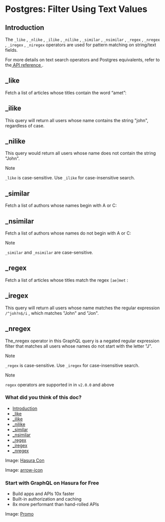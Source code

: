 # Postgres: Filter Using Text Values

## Introduction​

The `_like` , `_nlike` , `_ilike` , `_nilike` , `_similar` , `_nsimilar` , `_regex` , `_nregex` , `_iregex` , `_niregex` operators are used for pattern matching on string/text fields.

For more details on text search operators and Postgres equivalents, refer to the[ API reference ](https://hasura.io/docs/latest/api-reference/graphql-api/query/#text-operators).

## _like​

Fetch a list of articles whose titles contain the word “amet”:

## _ilike​

This query will return all users whose name contains the string "john", regardless of case.

## _nilike​

This query would return all users whose name does not contain the string "John".

Note

 `_like` is case-sensitive. Use `_ilike` for case-insensitive search.

## _similar​

Fetch a list of authors whose names begin with A or C:

## _nsimilar​

Fetch a list of authors whose names do not begin with A or C:

Note

 `_similar` and `_nsimilar` are case-sensitive.

## _regex​

Fetch a list of articles whose titles match the regex `[ae]met` :

## _iregex​

This query will return all users whose name matches the regular expression `/^joh?n$/i` , which matches "John" and "Jon".

## _nregex​

The_nregex operator in this GraphQL query is a negated regular expression filter that matches all users whose names do
not start with the letter "J".

Note

 `_regex` is case-sensitive. Use `_iregex` for case-insensitive search.

Note

 `regex` operators are supported in in `v2.0.0` and above

### What did you think of this doc?

- [ Introduction ](https://hasura.io/docs/latest/queries/postgres/filters/text-search-operators/#introduction)
- [ _like ](https://hasura.io/docs/latest/queries/postgres/filters/text-search-operators/#_like)
- [ _ilike ](https://hasura.io/docs/latest/queries/postgres/filters/text-search-operators/#_ilike)
- [ _nilike ](https://hasura.io/docs/latest/queries/postgres/filters/text-search-operators/#_nilike)
- [ _similar ](https://hasura.io/docs/latest/queries/postgres/filters/text-search-operators/#_similar)
- [ _nsimilar ](https://hasura.io/docs/latest/queries/postgres/filters/text-search-operators/#_nsimilar)
- [ _regex ](https://hasura.io/docs/latest/queries/postgres/filters/text-search-operators/#_regex)
- [ _iregex ](https://hasura.io/docs/latest/queries/postgres/filters/text-search-operators/#_iregex)
- [ _nregex ](https://hasura.io/docs/latest/queries/postgres/filters/text-search-operators/#_nregex)


Image: [ Hasura Con ](https://res.cloudinary.com/dh8fp23nd/image/upload/v1686154570/hasura-con-2023/has-con-light-date_r2a2ud.png)

Image: [ arrow-icon ](https://res.cloudinary.com/dh8fp23nd/image/upload/v1683723549/main-web/chevron-right_ldbi7d.png)

### Start with GraphQL on Hasura for Free

- Build apps and APIs 10x faster
- Built-in authorization and caching
- 8x more performant than hand-rolled APIs


Image: [ Promo ](https://hasura.io/docs/assets/images/hasura-free-ff60e409244e0ea12b5a3045d1a9096b.png)